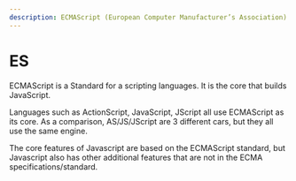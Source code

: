 ```yaml
---
description: ECMAScript (European Computer Manufacturer’s Association)
---
```


# ES

ECMAScript is a Standard for a scripting languages. It is the core that builds JavaScript.

 Languages such as ActionScript, JavaScript, JScript all use ECMAScript as its core. As a comparison, AS/JS/JScript are 3 different cars, but they all use the same engine. 

The core features of Javascript are based on the ECMAScript standard, but Javascript also has other additional features that are not in the ECMA specifications/standard.



